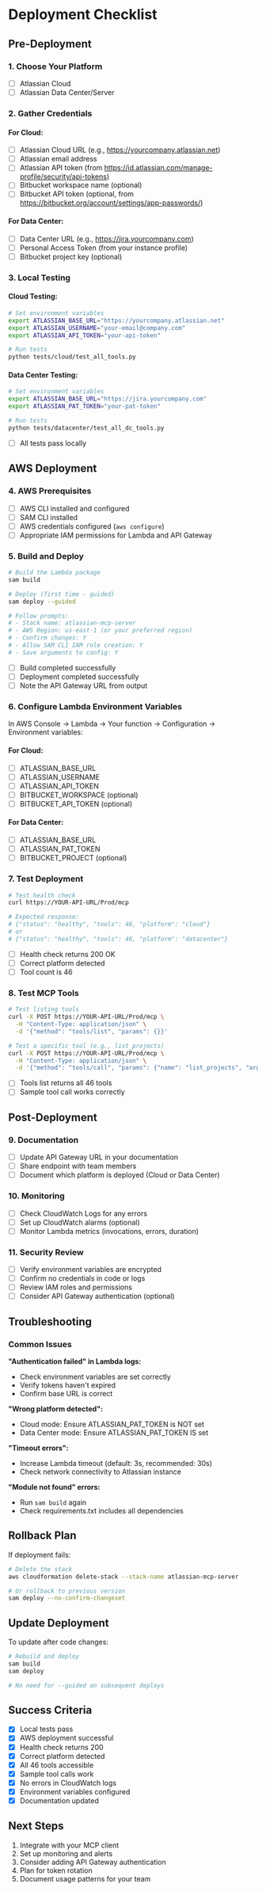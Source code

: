 # Deployment Checklist

## Pre-Deployment

### 1. Choose Your Platform
- [ ] Atlassian Cloud
- [ ] Atlassian Data Center/Server

### 2. Gather Credentials

#### For Cloud:
- [ ] Atlassian Cloud URL (e.g., https://yourcompany.atlassian.net)
- [ ] Atlassian email address
- [ ] Atlassian API token (from https://id.atlassian.com/manage-profile/security/api-tokens)
- [ ] Bitbucket workspace name (optional)
- [ ] Bitbucket API token (optional, from https://bitbucket.org/account/settings/app-passwords/)

#### For Data Center:
- [ ] Data Center URL (e.g., https://jira.yourcompany.com)
- [ ] Personal Access Token (from your instance profile)
- [ ] Bitbucket project key (optional)

### 3. Local Testing

#### Cloud Testing:
```bash
# Set environment variables
export ATLASSIAN_BASE_URL="https://yourcompany.atlassian.net"
export ATLASSIAN_USERNAME="your-email@company.com"
export ATLASSIAN_API_TOKEN="your-api-token"

# Run tests
python tests/cloud/test_all_tools.py
```

#### Data Center Testing:
```bash
# Set environment variables
export ATLASSIAN_BASE_URL="https://jira.yourcompany.com"
export ATLASSIAN_PAT_TOKEN="your-pat-token"

# Run tests
python tests/datacenter/test_all_dc_tools.py
```

- [ ] All tests pass locally

## AWS Deployment

### 4. AWS Prerequisites
- [ ] AWS CLI installed and configured
- [ ] SAM CLI installed
- [ ] AWS credentials configured (`aws configure`)
- [ ] Appropriate IAM permissions for Lambda and API Gateway

### 5. Build and Deploy

```bash
# Build the Lambda package
sam build

# Deploy (first time - guided)
sam deploy --guided

# Follow prompts:
# - Stack name: atlassian-mcp-server
# - AWS Region: us-east-1 (or your preferred region)
# - Confirm changes: Y
# - Allow SAM CLI IAM role creation: Y
# - Save arguments to config: Y
```

- [ ] Build completed successfully
- [ ] Deployment completed successfully
- [ ] Note the API Gateway URL from output

### 6. Configure Lambda Environment Variables

In AWS Console → Lambda → Your function → Configuration → Environment variables:

#### For Cloud:
- [ ] ATLASSIAN_BASE_URL
- [ ] ATLASSIAN_USERNAME
- [ ] ATLASSIAN_API_TOKEN
- [ ] BITBUCKET_WORKSPACE (optional)
- [ ] BITBUCKET_API_TOKEN (optional)

#### For Data Center:
- [ ] ATLASSIAN_BASE_URL
- [ ] ATLASSIAN_PAT_TOKEN
- [ ] BITBUCKET_PROJECT (optional)

### 7. Test Deployment

```bash
# Test health check
curl https://YOUR-API-URL/Prod/mcp

# Expected response:
# {"status": "healthy", "tools": 46, "platform": "cloud"}
# or
# {"status": "healthy", "tools": 46, "platform": "datacenter"}
```

- [ ] Health check returns 200 OK
- [ ] Correct platform detected
- [ ] Tool count is 46

### 8. Test MCP Tools

```bash
# Test listing tools
curl -X POST https://YOUR-API-URL/Prod/mcp \
  -H "Content-Type: application/json" \
  -d '{"method": "tools/list", "params": {}}'

# Test a specific tool (e.g., list_projects)
curl -X POST https://YOUR-API-URL/Prod/mcp \
  -H "Content-Type: application/json" \
  -d '{"method": "tools/call", "params": {"name": "list_projects", "arguments": {}}}'
```

- [ ] Tools list returns all 46 tools
- [ ] Sample tool call works correctly

## Post-Deployment

### 9. Documentation
- [ ] Update API Gateway URL in your documentation
- [ ] Share endpoint with team members
- [ ] Document which platform is deployed (Cloud or Data Center)

### 10. Monitoring
- [ ] Check CloudWatch Logs for any errors
- [ ] Set up CloudWatch alarms (optional)
- [ ] Monitor Lambda metrics (invocations, errors, duration)

### 11. Security Review
- [ ] Verify environment variables are encrypted
- [ ] Confirm no credentials in code or logs
- [ ] Review IAM roles and permissions
- [ ] Consider API Gateway authentication (optional)

## Troubleshooting

### Common Issues

**"Authentication failed" in Lambda logs:**
- Check environment variables are set correctly
- Verify tokens haven't expired
- Confirm base URL is correct

**"Wrong platform detected":**
- Cloud mode: Ensure ATLASSIAN_PAT_TOKEN is NOT set
- Data Center mode: Ensure ATLASSIAN_PAT_TOKEN IS set

**"Timeout errors":**
- Increase Lambda timeout (default: 3s, recommended: 30s)
- Check network connectivity to Atlassian instance

**"Module not found" errors:**
- Run `sam build` again
- Check requirements.txt includes all dependencies

## Rollback Plan

If deployment fails:
```bash
# Delete the stack
aws cloudformation delete-stack --stack-name atlassian-mcp-server

# Or rollback to previous version
sam deploy --no-confirm-changeset
```

## Update Deployment

To update after code changes:
```bash
# Rebuild and deploy
sam build
sam deploy

# No need for --guided on subsequent deploys
```

## Success Criteria

- [x] Local tests pass
- [x] AWS deployment successful
- [x] Health check returns 200
- [x] Correct platform detected
- [x] All 46 tools accessible
- [x] Sample tool calls work
- [x] No errors in CloudWatch logs
- [x] Environment variables configured
- [x] Documentation updated

## Next Steps

1. Integrate with your MCP client
2. Set up monitoring and alerts
3. Consider adding API Gateway authentication
4. Plan for token rotation
5. Document usage patterns for your team
